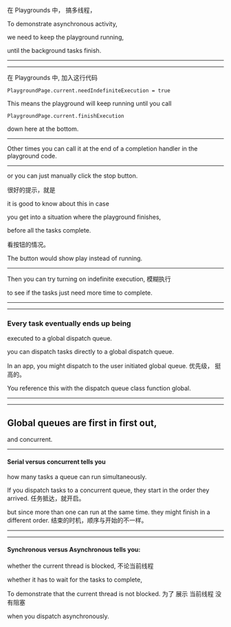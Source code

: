 
在 Playgrounds 中， 搞多线程，

To demonstrate asynchronous activity,


we need to keep the playground running,


until the background tasks finish.

<hr>


<hr>
在 Playgrounds 中, 加入这行代码

`PlaygroundPage.current.needIndefiniteExecution = true`


This means the playground will keep running until 
you call 

`PlaygroundPage.current.finishExecution `

down here at the bottom.



<hr>

Other times you can call it at the end
of a completion handler in the playground code.

<hr>


or you can just manually click the stop button.



很好的提示，就是



it is good to know about this in case

you get into a situation where the playground finishes,

before all the tasks complete.


看按钮的情况。

The button would show play
instead of running.

<hr>

Then you can try turning on indefinite execution,
模糊执行


to see if the tasks just need more time to complete.


<hr>


<hr>



### Every task eventually ends up being
executed to a global dispatch queue.





you can dispatch tasks directly 
to a global dispatch queue.






In an app, you might dispatch to the user initiated global queue.
优先级， 挺高的。





 
You reference this with the 
dispatch queue class function global.



<hr>


<hr>




## Global queues are first in first out,

and concurrent.



<hr>



####  Serial versus concurrent tells you

how many tasks a queue can run simultaneously.




If you dispatch tasks to a concurrent queue,
they start in the order they arrived.
任务抵达，就开启。


but since more than one can run at the same time.
they might finish in a different order.
结束的时机，顺序与开始的不一样。


<hr>



<hr>



#### Synchronous versus Asynchronous tells you:


whether the current thread is blocked,
不论当前线程

whether it has to wait for the tasks to complete,



To demonstrate that the current thread
is not blocked.
为了 展示 当前线程 没有阻塞


when you dispatch asynchronously.














